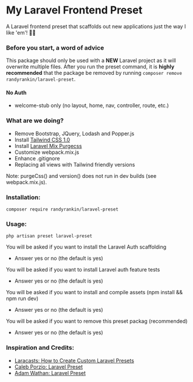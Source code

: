 # My Laravel Frontend Preset

A Laravel frontend preset that scaffolds out new applications just the way I like 'em'! 👌🏻 

### Before you start, a word of advice
This package should only be used with a **NEW** Laravel project as it will overwrite multiple files. After you run the preset command, it is **highly recommended** that the package be removed by running `composer remove randyrankin/laravel-preset`. 

#### No Auth

- welcome-stub only (no layout, home, nav, controller, route, etc.)

### What are we doing?
- Remove Bootstrap, JQuery, Lodash and Popper.js
- Install [Tailwind CSS 1.0](https://tailwindcss.com) 
- Install [Laravel Mix Purgecss](https://github.com/spatie/laravel-mix-purgecss)
- Customize webpack.mix.js
- Enhance .gitignore
- Replacing all views with Tailwind friendly versions

Note: purgeCss() and version() does not run in dev builds (see webpack.mix.js). 

### Installation:
`composer require randyrankin/laravel-preset`

### Usage:
`php artisan preset laravel-preset`

You will be asked if you want to install the Laravel Auth scaffolding
- Answer yes or no (the default is yes)

You will be asked if you want to install Laravel auth feature tests 
- Answer yes or no (the default is yes)

You will be asked if you want to install and compile assets (npm install && npm run dev)
- Answer yes or no (the default is yes)

You will be asked if you want to remove this preset packag (recommended)
- Answer yes or no (the default is yes)

### Inspiration and Credits:
- [Laracasts: How to Create Custom Laravel Presets](https://laracasts.com/series/how-to-create-custom-presets)
- [Caleb Porzio: Laravel Preset](https://github.com/calebporzio/laravel-frontend-preset)
- [Adam Wathan: Laravel Preset](https://github.com/adamwathan/laravel-preset)

